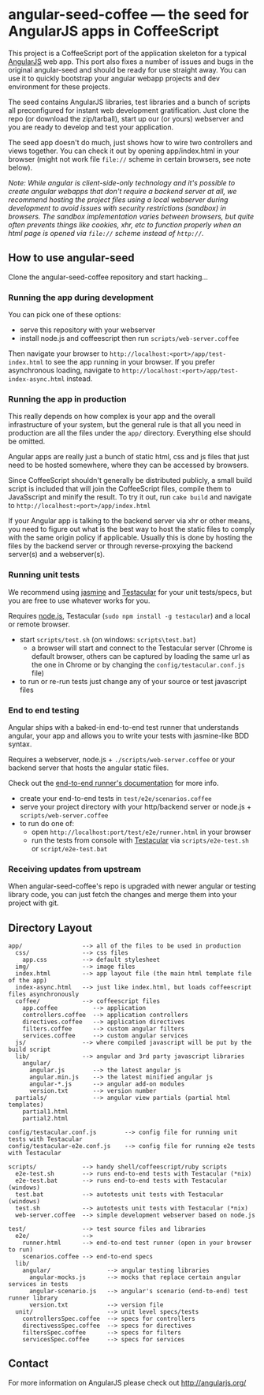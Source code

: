 # angular-seed-coffee — the seed for AngularJS apps in CoffeeScript

This project is a CoffeeScript port of the application skeleton for a typical [AngularJS](http://angularjs.org/)
web app. This port also fixes a number of issues and bugs in the original angular-seed and should be
ready for use straight away.
You can use it to quickly bootstrap your angular webapp projects and dev environment for these
projects.

The seed contains AngularJS libraries, test libraries and a bunch of scripts all preconfigured for
instant web development gratification. Just clone the repo (or download the zip/tarball), start up
our (or yours) webserver and you are ready to develop and test your application.

The seed app doesn't do much, just shows how to wire two controllers and views together. You can
check it out by opening app/index.html in your browser (might not work file `file://` scheme in
certain browsers, see note below).

_Note: While angular is client-side-only technology and it's possible to create angular webapps that
don't require a backend server at all, we recommend hosting the project files using a local
webserver during development to avoid issues with security restrictions (sandbox) in browsers. The
sandbox implementation varies between browsers, but quite often prevents things like cookies, xhr,
etc to function properly when an html page is opened via `file://` scheme instead of `http://`._


## How to use angular-seed

Clone the angular-seed-coffee repository and start hacking...


### Running the app during development

You can pick one of these options:

* serve this repository with your webserver
* install node.js and coffeescript then run `scripts/web-server.coffee`

Then navigate your browser to `http://localhost:<port>/app/test-index.html` to see the app running in
your browser.
If you prefer asynchronous loading, navigate to `http://localhost:<port>/app/test-index-async.html`
instead.


### Running the app in production

This really depends on how complex is your app and the overall infrastructure of your system, but
the general rule is that all you need in production are all the files under the `app/` directory.
Everything else should be omitted.

Angular apps are really just a bunch of static html, css and js files that just need to be hosted
somewhere, where they can be accessed by browsers.

Since CoffeeScript shouldn't generally be distributed publicly, a small build script is included
that will join the CoffeeScript files, compile them to JavaSscript and minify the result.
To try it out, run `cake build` and navigate to `http://localhost:<port>/app/index.html`

If your Angular app is talking to the backend server via xhr or other means, you need to figure
out what is the best way to host the static files to comply with the same origin policy if
applicable. Usually this is done by hosting the files by the backend server or through
reverse-proxying the backend server(s) and a webserver(s).


### Running unit tests

We recommend using [jasmine](http://pivotal.github.com/jasmine/) and
[Testacular](http://vojtajina.github.com/testacular/) for your unit tests/specs, but you are free
to use whatever works for you.

Requires [node.js](http://nodejs.org/), Testacular (`sudo npm install -g testacular`) and a local
or remote browser.

* start `scripts/test.sh` (on windows: `scripts\test.bat`)
  * a browser will start and connect to the Testacular server (Chrome is default browser, others can be captured by loading the same url as the one in Chrome or by changing the `config/testacular.conf.js` file)
* to run or re-run tests just change any of your source or test javascript files


### End to end testing

Angular ships with a baked-in end-to-end test runner that understands angular, your app and allows
you to write your tests with jasmine-like BDD syntax.

Requires a webserver, node.js + `./scripts/web-server.coffee` or your backend server that hosts the
angular static files.

Check out the
[end-to-end runner's documentation](http://docs.angularjs.org/guide/dev_guide.e2e-testing) for more
info.

* create your end-to-end tests in `test/e2e/scenarios.coffee`
* serve your project directory with your http/backend server or node.js + `scripts/web-server.coffee`
* to run do one of:
  * open `http://localhost:port/test/e2e/runner.html` in your browser
  * run the tests from console with [Testacular](vojtajina.github.com/testacular) via
    `scripts/e2e-test.sh` or `script/e2e-test.bat`


### Receiving updates from upstream

When angular-seed-coffee's repo is upgraded with newer angular or testing library code, you can just
fetch the changes and merge them into your project with git.


## Directory Layout

    app/                 --> all of the files to be used in production
      css/               --> css files
        app.css          --> default stylesheet
      img/               --> image files
      index.html         --> app layout file (the main html template file of the app)
      index-async.html   --> just like index.html, but loads coffeescript files asynchronously
      coffee/            --> coffeescript files
        app.coffee          --> application
        controllers.coffee  --> application controllers
        directives.coffee   --> application directives
        filters.coffee      --> custom angular filters
        services.coffee     --> custom angular services
      js/                --> where compiled javascript will be put by the build script
      lib/               --> angular and 3rd party javascript libraries
        angular/
          angular.js        --> the latest angular js
          angular.min.js    --> the latest minified angular js
          angular-*.js      --> angular add-on modules
          version.txt       --> version number
      partials/             --> angular view partials (partial html templates)
        partial1.html
        partial2.html

    config/testacular.conf.js        --> config file for running unit tests with Testacular
    config/testacular-e2e.conf.js    --> config file for running e2e tests with Testacular

    scripts/             --> handy shell/coffeescript/ruby scripts
      e2e-test.sh        --> runs end-to-end tests with Testacular (*nix)
      e2e-test.bat       --> runs end-to-end tests with Testacular (windows)
      test.bat           --> autotests unit tests with Testacular (windows)
      test.sh            --> autotests unit tests with Testacular (*nix)
      web-server.coffee  --> simple development webserver based on node.js

    test/                --> test source files and libraries
      e2e/               -->
        runner.html      --> end-to-end test runner (open in your browser to run)
        scenarios.coffee --> end-to-end specs
      lib/
        angular/                --> angular testing libraries
          angular-mocks.js      --> mocks that replace certain angular services in tests
          angular-scenario.js   --> angular's scenario (end-to-end) test runner library
          version.txt           --> version file
      unit/                     --> unit level specs/tests
        controllersSpec.coffee  --> specs for controllers
        directivessSpec.coffee  --> specs for directives
        filtersSpec.coffee      --> specs for filters
        servicesSpec.coffee     --> specs for services

## Contact

For more information on AngularJS please check out http://angularjs.org/
